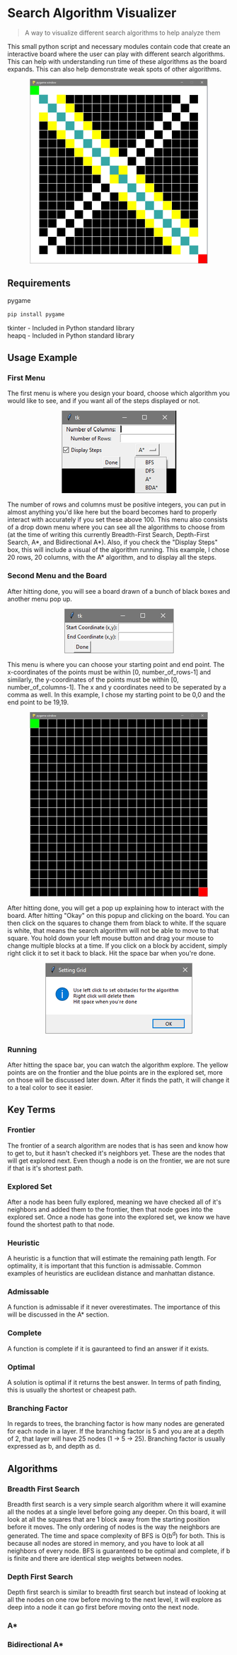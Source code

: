 # Search Algorithm Visualizer
> A way to visualize different search algorithms to help analyze them

This small python script and necessary modules contain code that create an interactive board where the user can play with different search algorithms. This can help with understanding run time of these algorithms as the board expands. This can also help demonstrate weak spots of other algorithms. 

<p align="center">
  <img width="402" height="416" src="figures/answered_board.png">
</p>

## Requirements
pygame
```sh
pip install pygame
```
tkinter - Included in Python standard library\
heapq - Included in Python standard library

## Usage Example
### First Menu
The first menu is where you design your board, choose which algorithm you would like to see, and if you want all of the steps displayed or not.

<p align="center">
  <img width="259" height="186" src="figures/first_menu_drop_down.png">
</p>

The number of rows and columns must be positive integers, you can put in almost anything you'd like here but the board becomes hard to properly interact with accurately if you set these above 100. This menu also consists of a drop down menu where you can see all the algorithms to choose from (at the time of writing this currently Breadth-First Search, Depth-First Search, A*, and Bidirectional A*). Also, if you check the "Display Steps" box, this will include a visual of the algorithm running. This example, I chose 20 rows, 20 columns, with the A* algorithm, and to display all the steps.

### Second Menu and the Board
After hitting done, you will see a board drawn of a bunch of black boxes and another menu pop up.

<p align="center">
  <img width="247" height="100" src="figures/second_menu.png">
</p>

This menu is where you can choose your starting point and end point. The x-coordinates of the points must be within [0, number_of_rows-1] and similarly, the y-coordinates of the points must be within [0, number_of_columns-1]. The x and y coordinates need to be seperated by a comma as well. In this example, I chose my starting point to be 0,0 and the end point to be 19,19.

<p align="center">
  <img width="402" height="416" src="figures/board.png">
</p>

After hitting done, you will get a pop up explaining how to interact with the board. After hitting "Okay" on this popup and clicking on the board. You can then click on the squares to change them from black to white. If the square is white, that means the search algorithm will not be able to move to that square. You hold down your left mouse button and drag your mouse to change multiple blocks at a time. If you click on a block by accident, simply right click it to set it back to black. Hit the space bar when you're done.

<p align="center">
  <img width="332" height="159" src="figures/grid_instructions.png">
</p>

### Running

After hitting the space bar, you can watch the algorithm explore. The yellow points are on the frontier and the blue points are in the explored set, more on those will be discussed later down. After it finds the path, it will change it to a teal color to see it easier.

## Key Terms
### Frontier
The frontier of a search algorithm are nodes that is has seen and know how to get to, but it hasn't checked it's neighbors yet. These are the nodes that will get explored next. Even though a node is on the frontier, we are not sure if that is it's shortest path.

### Explored Set
After a node has been fully explored, meaning we have checked all of it's neighbors and added them to the frontier, then that node goes into the explored set. Once a node has gone into the explored set, we know we have found the shortest path to that node. 

### Heuristic
A heuristic is a function that will estimate the remaining path length. For optimality, it is important that this function is admissable. Common examples of heuristics are euclidean distance and manhattan distance.

### Admissable
A function is admissable if it never overestimates. The importance of this will be discussed in the A* section. 

### Complete
A function is complete if it is gauranteed to find an answer if it exists.

### Optimal
A solution is optimal if it returns the best answer. In terms of path finding, this is usually the shortest or cheapest path. 

### Branching Factor
In regards to trees, the branching factor is how many nodes are generated for each node in a layer. If the branching factor is 5 and you are at a depth of 2, that layer will have 25 nodes (1 -> 5 -> 25). Branching factor is usually expressed as b, and depth as d.

## Algorithms
### Breadth First Search

Breadth first search is a very simple search algorithm where it will examine all the nodes at a single level before going any deeper. On this board, it will look at all the squares that are 1 block away from the starting position before it moves. The only ordering of nodes is the way the neighbors are generated. The time and space complexity of BFS is O(b<sup>d</sup>) for both. This is because all nodes are stored in memory, and you have to look at all neighbors of every node. BFS is guaranteed to be optimal and complete, if b is finite and there are identical step weights between nodes. 

### Depth First Search

Depth first search is similar to breadth first search but instead of looking at all the nodes on one row before moving to the next level, it will explore as deep into a node it can go first before moving onto the next node. 

### A*
### Bidirectional A*

